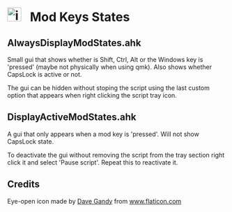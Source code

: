 # <img src="eye-open.ico" alt="icon" width="32" height="32"/> &nbsp; Mod Keys States

## AlwaysDisplayModStates.ahk

Small gui that shows whether is Shift, Ctrl, Alt or the Windows key is 'pressed' (maybe not physically when using qmk). Also shows whether CapsLock is active or not.

The gui can be hidden without stoping the script using the last custom option that appears when right clicking the script tray icon.



## DisplayActiveModStates.ahk

A gui that only appears when a mod key is 'pressed'. Will not show CapsLock state.

To deactivate the gui without removing the script from the tray section right click it and select 'Pause script'. Repeat this to reactivate it.



## Credits

Eye-open icon made by <a href="https://www.flaticon.com/authors/dave-gandy" title="Dave Gandy">Dave Gandy</a> from <a href="https://www.flaticon.com/" title="Flaticon">www.flaticon.com</a>